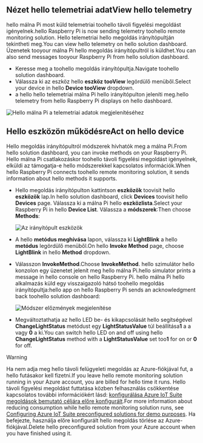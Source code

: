 ## <a name="view-hello-telemetry"></a><span data-ttu-id="8286e-101">Nézet hello telemetriai adat</span><span class="sxs-lookup"><span data-stu-id="8286e-101">View hello telemetry</span></span>

<span data-ttu-id="8286e-102">hello málna Pi most küld telemetriai toohello távoli figyelési megoldást igényelnek.</span><span class="sxs-lookup"><span data-stu-id="8286e-102">hello Raspberry Pi is now sending telemetry toohello remote monitoring solution.</span></span> <span data-ttu-id="8286e-103">Hello telemetriai hello megoldás irányítópultján tekintheti meg.</span><span class="sxs-lookup"><span data-stu-id="8286e-103">You can view hello telemetry on hello solution dashboard.</span></span> <span data-ttu-id="8286e-104">Üzenetek tooyour málna Pi hello megoldás irányítópultról is küldhet.</span><span class="sxs-lookup"><span data-stu-id="8286e-104">You can also send messages tooyour Raspberry Pi from hello solution dashboard.</span></span>

- <span data-ttu-id="8286e-105">Keresse meg a toohello megoldás irányítópultja.</span><span class="sxs-lookup"><span data-stu-id="8286e-105">Navigate toohello solution dashboard.</span></span>
- <span data-ttu-id="8286e-106">Válassza ki az eszköz hello **eszköz tooView** legördülő menüből.</span><span class="sxs-lookup"><span data-stu-id="8286e-106">Select your device in hello **Device tooView** dropdown.</span></span>
- <span data-ttu-id="8286e-107">a hello hello telemetriai málna Pi hello irányítópulton jeleníti meg.</span><span class="sxs-lookup"><span data-stu-id="8286e-107">hello telemetry from hello Raspberry Pi displays on hello dashboard.</span></span>

![Hello málna Pi a telemetriai adatok megjelenítéséhez][img-telemetry-display]

## <a name="act-on-hello-device"></a><span data-ttu-id="8286e-109">Hello eszközön működésre</span><span class="sxs-lookup"><span data-stu-id="8286e-109">Act on hello device</span></span>

<span data-ttu-id="8286e-110">Hello megoldás irányítópultról módszerek hívhatók meg a málna Pi.</span><span class="sxs-lookup"><span data-stu-id="8286e-110">From hello solution dashboard, you can invoke methods on your Raspberry Pi.</span></span> <span data-ttu-id="8286e-111">Hello málna Pi csatlakozáskor toohello távoli figyelési megoldást igényelnek, elküldi az támogatja-e hello módszerekkel kapcsolatos információk.</span><span class="sxs-lookup"><span data-stu-id="8286e-111">When hello Raspberry Pi connects toohello remote monitoring solution, it sends information about hello methods it supports.</span></span>

- <span data-ttu-id="8286e-112">Hello megoldás irányítópulton kattintson **eszközök** toovisit hello **eszközök** lap.</span><span class="sxs-lookup"><span data-stu-id="8286e-112">In hello solution dashboard, click **Devices** toovisit hello **Devices** page.</span></span> <span data-ttu-id="8286e-113">Válassza ki a málna Pi hello **eszközlista**.</span><span class="sxs-lookup"><span data-stu-id="8286e-113">Select your Raspberry Pi in hello **Device List**.</span></span> <span data-ttu-id="8286e-114">Válassza a **módszerek**:</span><span class="sxs-lookup"><span data-stu-id="8286e-114">Then choose **Methods**:</span></span>

    ![Az irányítópult eszközök][img-list-devices]

- <span data-ttu-id="8286e-116">A hello **metódus meghívása** lapon, válassza ki **LightBlink** a hello **metódus** legördülő menüből.</span><span class="sxs-lookup"><span data-stu-id="8286e-116">On hello **Invoke Method** page, choose **LightBlink** in hello **Method** dropdown.</span></span>

- <span data-ttu-id="8286e-117">Válasszon **InvokeMethod**.</span><span class="sxs-lookup"><span data-stu-id="8286e-117">Choose **InvokeMethod**.</span></span> <span data-ttu-id="8286e-118">hello szimulátor hello konzolon egy üzenetet jelenít meg hello málna Pi.</span><span class="sxs-lookup"><span data-stu-id="8286e-118">hello simulator prints a message in hello console on hello Raspberry Pi.</span></span> <span data-ttu-id="8286e-119">hello málna Pi hello alkalmazás küld egy visszaigazoló hátsó toohello megoldás irányítópultja:</span><span class="sxs-lookup"><span data-stu-id="8286e-119">hello app on hello Raspberry Pi sends an acknowledgment back toohello solution dashboard:</span></span>

    ![Módszer előzmények megjelenítése][img-method-history]

- <span data-ttu-id="8286e-121">Megváltoztathatja az hello LED be- és kikapcsolását hello segítségével **ChangeLightStatus** metódust egy **LightStatusValue** túl beállítása**1** a a vagy **0** a ki.</span><span class="sxs-lookup"><span data-stu-id="8286e-121">You can switch hello LED on and off using hello **ChangeLightStatus** method with a **LightStatusValue** set too**1** for on or **0** for off.</span></span>

> [!WARNING]
> <span data-ttu-id="8286e-122">Ha nem adja meg hello távoli felügyeleti megoldás az Azure-fiókjával fut, a hello futásakor kell fizetni.</span><span class="sxs-lookup"><span data-stu-id="8286e-122">If you leave hello remote monitoring solution running in your Azure account, you are billed for hello time it runs.</span></span> <span data-ttu-id="8286e-123">Hello távoli figyelési megoldást futtatása közben felhasználás csökkentése kapcsolatos további információkért lásd: [konfigurálása Azure IoT Suite megoldások bemutató céljára előre konfigurált][lnk-demo-config].</span><span class="sxs-lookup"><span data-stu-id="8286e-123">For more information about reducing consumption while hello remote monitoring solution runs, see [Configuring Azure IoT Suite preconfigured solutions for demo purposes][lnk-demo-config].</span></span> <span data-ttu-id="8286e-124">Ha befejezte, használja előre konfigurált hello megoldás törlése az Azure-fiókjával.</span><span class="sxs-lookup"><span data-stu-id="8286e-124">Delete hello preconfigured solution from your Azure account when you have finished using it.</span></span>


[img-telemetry-display]: media/iot-suite-raspberry-pi-kit-view-telemetry-simulator/telemetry.png
[img-list-devices]: media/iot-suite-raspberry-pi-kit-view-telemetry-simulator/listdevices.png
[img-method-history]: media/iot-suite-raspberry-pi-kit-view-telemetry-simulator/methodhistory.png

[lnk-demo-config]: https://github.com/Azure/azure-iot-remote-monitoring/blob/master/Docs/configure-preconfigured-demo.md